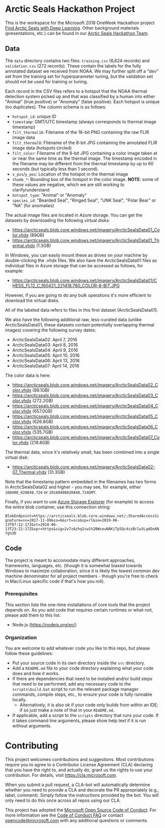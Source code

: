 # Arctic Seals Hackathon Project

This is the workspace for the Microsoft 2018 OneWeek Hackathon project [Find Arctic Seals with Deep Learning](https://garagehackbox.azurewebsites.net/hackathons/1214/projects/70402). Other background materials (presentations, etc.) can be found in our [Arctic Seals Hackathon Team](https://teams.microsoft.com/l/team/19%3adfaf4e05a29741fe8a2dc3cf8d0c8f57%40thread.skype/conversations?groupId=6cbb37ab-68c8-408e-9e7e-a3a87706dfe5&tenantId=72f988bf-86f1-41af-91ab-2d7cd011db47).

## Data

The `data` directory contains two files: `training.csv` (6,624 records) and `validation.csv` (272 records). These contain the labels for the fully annotated dataset we received from NOAA. We may further split off a "dev" set from the training set for hyperparameter tuning, but the validation set should not be used for training or tuning.

Each record in the CSV files refers to a hotspot that the NOAA thermal detection system picked up and that was classified by a human into either "Animal" (true positive) or "Anomaly" (false positive). Each hotspot is unique (no duplicates). The column schema is as follows:

* `hotspot_id`: unique ID
* `timestamp`: GMT/UTC timestamp (always corresponds to thermal image timestamp)
* `filt_thermal16`: Filename of the 16-bit PNG containing the raw FLIR image data
* `filt_thermal8`: Filename of the 8-bit JPG containing the annotated FLIR image data (hotspots circled)
* `filt_color`: Filename of the 8-bit JPG containing a color image taken at or near the same time as the thermal image. The timestamp encoded in the filename may be different from the thermal timestamp by up to 60 seconds (but typically less than 1 second).
* `x_pos`/`y_pos`: Location of the hotspot in the thermal image
* `thumb_*`: Bounding box of the hotspot in the color image. **NOTE**: some of these values are negative, which we are still working to clarify/understand
* `hotspot_type`: "Animal" or "Anomaly"
* `species_id`: "Bearded Seal", "Ringed Seal", "UNK Seal", "Polar Bear" or "NA" (for anomalies)

The actual image files are located in Azure storage. You can get the datasets by downloading the following virtual disks:

* https://arcticseals.blob.core.windows.net/imagery/ArcticSealsData01_Color.vhdx (89GB)
* https://arcticseals.blob.core.windows.net/imagery/ArcticSealsData01_Thermal.vhdx (1.3GB)

In Windows, you can easily mount these as drives on your machine by double-clicking the .vhdx files. We also have the ArcticSealsData01 files as individual files in Azure storage that can be accessed as follows, for example:

* https://arcticseals.blob.core.windows.net/imagery/ArcticSealsData01/CHESS_FL12_C_160421_221418.760_COLOR-8-BIT.JPG

However, if you are going to do any bulk operations it's more efficient to download the virtual disks.

All of the labeled data refers to files in this first dataset (ArcticSealsData01).

We also have the following additional raw, less-curated data (unlike ArcticSealsData01, these datasets contain potentially overlapping thermal images) covering the following survey dates:

* ArcticSealsData02: April 7, 2016
* ArcticSealsData03: April 8, 2016
* ArcticSealsData04: April 9, 2016
* ArcticSealsData05: April 10, 2016
* ArcticSealsData06: April 13, 2016
* ArcticSealsData07: April 14, 2016

The color data is here:

* https://arcticseals.blob.core.windows.net/imagery/ArcticSealsData02_Color.vhdx (89.1GB)
* https://arcticseals.blob.core.windows.net/imagery/ArcticSealsData03_Color.vhdx (272.2GB)
* https://arcticseals.blob.core.windows.net/imagery/ArcticSealsData04_Color.vhdx (657.0GB)
* https://arcticseals.blob.core.windows.net/imagery/ArcticSealsData05_Color.vhdx (626.8GB)
* https://arcticseals.blob.core.windows.net/imagery/ArcticSealsData06_Color.vhdx (535.7GB)
* https://arcticseals.blob.core.windows.net/imagery/ArcticSealsData07_Color.vhdx (218.8GB)

The thermal data, since it's relatively small, has been combined into a single virtual disk:

* https://arcticseals.blob.core.windows.net/imagery/ArcticSealsData02-07_Thermal.vhdx (31.3GB)

Note that the timestamp pattern embedded in the filenames has two forms in ArcticSealsData02 and higher - you may see, for example, either `160408_020848.724` or `20160408020848.724GMT`.

Finally, if you want to use [Azure Storage Explorer](https://azure.microsoft.com/en-us/features/storage-explorer) (for example) to access the entire blob container, use this connection string:

`BlobEndpoint=https://arcticseals.blob.core.windows.net/;SharedAccessSignature=sv=2017-11-09&ss=b&srt=sco&sp=rl&se=2019-06-13T07:12:17Z&st=2018-06-13T23:12:17Z&spr=https&sig=2v7zAzhq2cw1%2BWseuNAKiTp5Qc4zzBclw3LqdDnANYg%3D`

## Code

The project is meant to accomodate many different approaches, frameworks, languages, etc. (though it is somewhat biased towards  Windows to maximize collaboration, since it is likely the lowest common dev machine denominator for all project members - though you're free to check in Mac/Linux specific code if that's how you roll).

### Prerequisites

This section lists the one-time installations of core tools that the project depends on. As you add code that requires certain runtimes or what-not, please add them to this list:

* Node.js (https://nodejs.org/en/)

### Organization

You are welcome to add whatever code you like to this repo, but please follow these guidelines:

* Put your source code in its own directory inside the `src` directory.
* Add a `README.md` file to your code directory explaining what your code does and how it works.
* If there are dependencies that need to be installed and/or build steps that need to be performed, add any necessary code to the `scripts\build.bat` script to run the relevant package manager commands, compile steps, etc., to ensure your code is fully runnable locally.
    * Alternatively, it is also ok if your code only builds from within an IDE; if so just make a note of that in your `README.md`.
* If applicable, add a script to the `scripts` directory that runs your code. If it takes command line arguments, please show help text if it is run without arguments.

# Contributing

This project welcomes contributions and suggestions.  Most contributions require you to agree to a
Contributor License Agreement (CLA) declaring that you have the right to, and actually do, grant us
the rights to use your contribution. For details, visit https://cla.microsoft.com.

When you submit a pull request, a CLA-bot will automatically determine whether you need to provide
a CLA and decorate the PR appropriately (e.g., label, comment). Simply follow the instructions
provided by the bot. You will only need to do this once across all repos using our CLA.

This project has adopted the [Microsoft Open Source Code of Conduct](https://opensource.microsoft.com/codeofconduct/).
For more information see the [Code of Conduct FAQ](https://opensource.microsoft.com/codeofconduct/faq/) or
contact [opencode@microsoft.com](mailto:opencode@microsoft.com) with any additional questions or comments.
